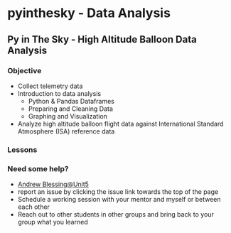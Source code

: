 # pyinthesky - Data Analysis

## Py in The Sky - High Altitude Balloon Data Analysis

### Objective

- Collect telemetry data
- Introduction to data analysis
  - Python & Pandas Dataframes
  - Preparing and Cleaning Data
  - Graphing and Visualization
- Analyze high altitude balloon flight data against International Standard Atmosphere (ISA) reference data

### Lessons



### Need some help?

- [Andrew Blessing@Unit5](mailto:andrew.blessing.jij8@unit5.org)
- report an issue by clicking the issue link towards the top of the page
- Schedule a working session with your mentor and myself or between each other
- Reach out to other students in other groups and bring back to your group what you learned

